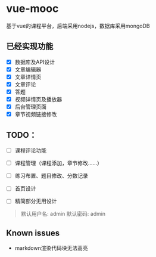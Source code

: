 # vue-mooc
基于vue的课程平台，后端采用nodejs，数据库采用mongoDB

## 已经实现功能
- [x] 数据库及API设计
- [x] 文章编辑器
- [x] 文章详情页
- [x] 文章评论
- [x] 答题
- [x] 视频详情页及播放器
- [x] 后台管理页面
- [x] 章节视频链接修改

## TODO：
- [ ] 课程评论功能
- [ ] 课程管理（课程添加，章节修改……）
- [ ] 练习布置、题目修改、分数记录
- [ ] 首页设计
- [ ] 精简部分无用设计


> 默认用户名: admin
> 默认密码: admin

## Known issues
- markdown渲染代码块无法高亮